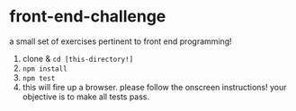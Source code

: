 # front-end-challenge

a small set of exercises pertinent to front end programming!

1. clone & `cd [this-directory!]`
1. `npm install`
1. `npm test`
  1. this will fire up a browser.  please follow the onscreen instructions!  your objective is to make all tests pass.
